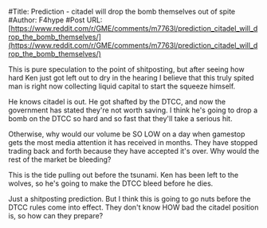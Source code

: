 #Title: Prediction - citadel will drop the bomb themselves out of spite
#Author: F4hype
#Post URL: [https://www.reddit.com/r/GME/comments/m7763l/prediction_citadel_will_drop_the_bomb_themselves/](https://www.reddit.com/r/GME/comments/m7763l/prediction_citadel_will_drop_the_bomb_themselves/)


This is pure speculation to the point of shitposting, but after seeing how hard Ken just got left out to dry in the hearing I believe that this truly spited man is right now collecting liquid capital to start the squeeze himself. 

He knows citadel is out. He got shafted by the DTCC, and now the government has stated they're not worth saving. I think he's going to drop a bomb on the DTCC so hard and so fast that they'll take a serious hit.

Otherwise, why would our volume be SO LOW on a day when gamestop gets the most media attention it has received in months. They have stopped trading back and forth because they have accepted it's over. Why would the rest of the market be bleeding?

This is the tide pulling out before the tsunami. Ken has been left to the wolves, so he's going to make the DTCC bleed before he dies.

Just a shitposting prediction. But I think this is going to go nuts before the DTCC rules come into effect. They don't know HOW bad the citadel position is, so how can they prepare?